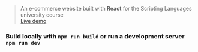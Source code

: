 > An e-commerce website built with **React** for the Scripting Languages university course
\
[Live demo](https://sl2025-final.pages.dev/)

### Build locally with `npm run build` or run a development server `npm run dev`
